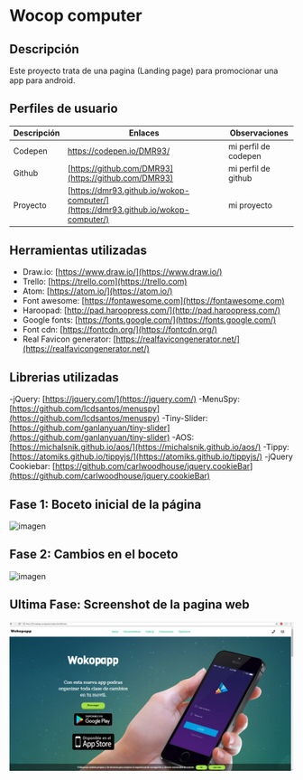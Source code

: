 # Wocop computer

## Descripción

Este proyecto trata de una pagina (Landing page) para promocionar una app para android.

## Perfiles de usuario

| Descripción | Enlaces | Observaciones |
|--------|--------|--------|
|   Codepen     |   [https://codepen.io/DMR93/ ](https://codepen.io/DMR93/)     |   mi perfil de codepen     |
|     Github   |   [https://github.com/DMR93](https://github.com/DMR93)     |   mi perfil de github     |
|      Proyecto  |   [https://dmr93.github.io/wokop-computer/](https://dmr93.github.io/wokop-computer/)     |   mi proyecto      |

## Herramientas utilizadas

- Draw.io:  [https://www.draw.io/](https://www.draw.io/)
- Trello: [https://trello.com](https://trello.com)
- Atom: [https://atom.io/](https://atom.io/)
- Font awesome: [https://fontawesome.com](https://fontawesome.com)
- Haroopad: [http://pad.haroopress.com/](http://pad.haroopress.com/)
- Google fonts: [https://fonts.google.com/](https://fonts.google.com/)
- Font cdn: [https://fontcdn.org/](https://fontcdn.org/)
- Real Favicon generator: [https://realfavicongenerator.net/](https://realfavicongenerator.net/)

## Librerias utilizadas

-jQuery:  [https://jquery.com/](https://jquery.com/)
-MenuSpy: [https://github.com/lcdsantos/menuspy](https://github.com/lcdsantos/menuspy)
-Tiny-Slider: [https://github.com/ganlanyuan/tiny-slider](https://github.com/ganlanyuan/tiny-slider)
-AOS: [https://michalsnik.github.io/aos/](https://michalsnik.github.io/aos/)
-Tippy: [https://atomiks.github.io/tippyjs/](https://atomiks.github.io/tippyjs/)
-jQuery Cookiebar: [https://github.com/carlwoodhouse/jquery.cookieBar](https://github.com/carlwoodhouse/jquery.cookieBar)



## Fase 1: Boceto inicial de la página

![imagen](img/boceto.png)

## Fase 2: Cambios en el boceto

![imagen](img/bocetofase2.png)

## Ultima Fase: Screenshot de la pagina web

![imagen](img/screenshotweb.png)
